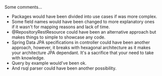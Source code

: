 Some comments...

* Packages would have been divided into use cases if was more complex.
* Some field names would have been changed to more explanatory ones if it wasn't for mapping 
reasons and lack of time.
* @RepositoryRestResource could have been an alternative approach but makes things to simple to 
showcase any code.
* Spring Data JPA specifications in controller could have been another approach, however, it breaks with hexagonal 
architecture as it makes your architecture JPA dependant. It's a sacrifice that your need to take with knowledge.
* Query by example would've been ok.
* And rsql parser could have been another possibility.